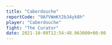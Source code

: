 ```yaml
---
title: "Caberdouche"
reportCode: "9AfVWmKt2b34yk8h"
player: "Caberdouche"
fight: "The Curator"
date: 2021-10-09T12:54:48.063000+00:00
---
```

